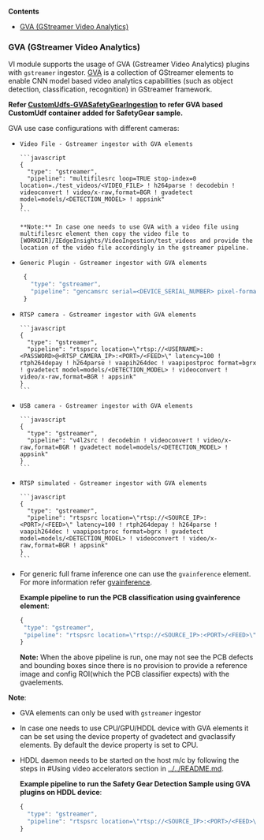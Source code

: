**Contents**

- [GVA (GStreamer Video Analytics)](#gva-gstreamer-video-analytics)

### GVA (GStreamer Video Analytics)

VI module supports the usage of GVA (Gstreamer Video Analytics) plugins with `gstreamer` ingestor. [GVA](https://github.com/openvinotoolkit/dlstreamer_gst) is
a collection of GStreamer elements to enable CNN model based video analytics capabilities (such as object detection, classification, recognition) in GStreamer framework.

**Refer [CustomUdfs-GVASafetyGearIngestion](../CustomUdfs/GVASafetyGearIngestion/README.md) to refer GVA based CustomUdf container added for SafetyGear sample.**

GVA use case configurations with different cameras:

- `Video File - Gstreamer ingestor with GVA elements`

      ```javascript
      {
        "type": "gstreamer",
        "pipeline": "multifilesrc loop=TRUE stop-index=0 location=./test_videos/<VIDEO_FILE> ! h264parse ! decodebin ! videoconvert ! video/x-raw,format=BGR ! gvadetect model=models/<DETECTION_MODEL> ! appsink"
      }
      ```

      **Note:** In case one needs to use GVA with a video file using multifilesrc element then copy the video file to [WORKDIR]/IEdgeInsights/VideoIngestion/test_videos and provide the location of the video file accordingly in the gstreamer pipeline.

- `Generic Plugin - Gstreamer ingestor with GVA elements`

    ```javascript
     {
       "type": "gstreamer",
       "pipeline": "gencamsrc serial=<DEVICE_SERIAL_NUMBER> pixel-format=<PIXEL_FORMAT> ! vaapipostproc format=bgrx ! gvadetect model=models/<DETECTION_MODEL> ! videoconvert !  video/x-raw,format=BGR ! appsink"
     }
    ```

- `RTSP camera - Gstreamer ingestor with GVA elements`

      ```javascript
      {
        "type": "gstreamer",
        "pipeline": "rtspsrc location=\"rtsp://<USERNAME>:<PASSWORD>@<RTSP_CAMERA_IP>:<PORT>/<FEED>\" latency=100 ! rtph264depay ! h264parse ! vaapih264dec ! vaapipostproc format=bgrx ! gvadetect model=models/<DETECTION_MODEL> ! videoconvert ! video/x-raw,format=BGR ! appsink"
      }
      ```

- `USB camera - Gstreamer ingestor with GVA elements`

      ```javascript
      {
        "type": "gstreamer",
        "pipeline": "v4l2src ! decodebin ! videoconvert ! video/x-raw,format=BGR ! gvadetect model=models/<DETECTION_MODEL> ! appsink"
      }
      ```

- `RTSP simulated - Gstreamer ingestor with GVA elements`

      ```javascript
      {
        "type": "gstreamer",
        "pipeline": "rtspsrc location=\"rtsp://<SOURCE_IP>:<PORT>/<FEED>\" latency=100 ! rtph264depay ! h264parse ! vaapih264dec ! vaapipostproc format=bgrx ! gvadetect model=models/<DETECTION_MODEL> ! videoconvert ! video/x-raw,format=BGR ! appsink"
      }
      ```

- For generic full frame inference one can use the `gvainference` element. For more information refer [gvainference](https://github.com/openvinotoolkit/dlstreamer_gst/wiki/gvainference).

  **Example pipeline to run the PCB classification using gvainference element**:

  ```javascript
  {
   "type": "gstreamer",
   "pipeline": "rtspsrc location=\"rtsp://<SOURCE_IP>:<PORT>/<FEED>\" latency=100 ! rtph264depay ! h264parse ! vaapih264dec ! gvainference device=CPU model=common/video/udfs/python/pcb/ref/model_2.xml ! vaapipostproc format=bgrx height=600 width=600 ! videoconvert ! video/x-raw,format=BGR ! appsink",
  }
  ```

  **Note:** When the above pipeline is run, one may not see the PCB defects and bounding boxes since there is no provision to provide a reference image and config ROI(which the PCB classifier expects) with the gvaelements.

**Note**:

- GVA elements can only be used with `gstreamer` ingestor
- In case one needs to use CPU/GPU/HDDL device with GVA elements it
  can be set using the device property of gvadetect and gvaclassify elements.
  By default the device property is set to CPU.

- HDDL daemon needs to be started on the host m/c by following the steps in #Using video accelerators section in [../../README.md](https://github.com/open-edge-insights/eii-core/blob/master/README.md#using-video-accelerators-in-ingestionanalytics-containers).

    **Example pipeline to run the Safety Gear Detection Sample using GVA plugins on HDDL device**:

    ```javascript
    {
      "type": "gstreamer",
      "pipeline": "rtspsrc location=\"rtsp://<SOURCE_IP>:<PORT>/<FEED>\" latency=100 ! rtph264depay ! h264parse ! vaapih264dec ! vaapipostproc format=bgrx ! gvadetect device=HDDL  model=models/frozen_inference_graph.xml ! videoconvert ! video/x-raw,format=BGR ! appsink"
    }
    ```
